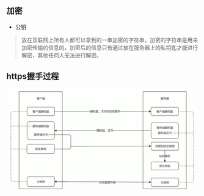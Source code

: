 

## 加密 
- 公钥 
> 放在互联网上所有人都可以拿到的一串加密的字符串，加密的字符串是用来加密传输的信息的，加密后的信息只有通过放在服务器上的私钥匙才能进行  
> 解密，其他任何人无法进行解密。  


## https握手过程  

![url](../../assets/https/https-tcp.png)    